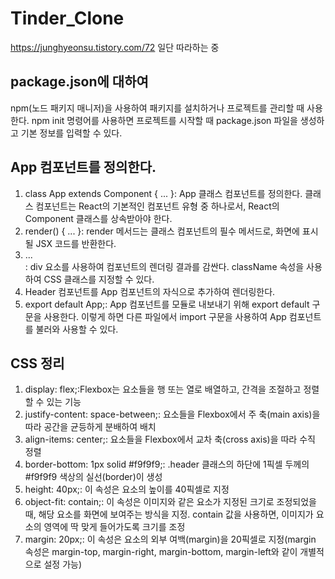 # Tinder_Clone
https://junghyeonsu.tistory.com/72 일단 따라하는 중
## package.json에 대하여
npm(노드 패키지 매니저)을 사용하여 패키지를 설치하거나 프로젝트를 관리할 때 사용한다.
npm init 명령어를 사용하면 프로젝트를 시작할 때 package.json 파일을 생성하고 기본 정보를 입력할 수 있다.

## App 컴포넌트를 정의한다.
1. class App extends Component { ... }: App 클래스 컴포넌트를 정의한다. 클래스 컴포넌트는 React의 기본적인 컴포넌트 유형 중 하나로서, React의 Component 클래스를 상속받아야 한다.
2. render() { ... }: render 메서드는 클래스 컴포넌트의 필수 메서드로, 화면에 표시될 JSX 코드를 반환한다.
3. <div className='App'> ... </div>: div 요소를 사용하여 컴포넌트의 렌더링 결과를 감싼다. className 속성을 사용하여 CSS 클래스를 지정할 수 있다.
4. Header 컴포넌트를 App 컴포넌트의 자식으로 추가하여 렌더링한다.
5. export default App;: App 컴포넌트를 모듈로 내보내기 위해 export default 구문을 사용한다. 이렇게 하면 다른 파일에서 import 구문을 사용하여 App 컴포넌트를 불러와 사용할 수 있다.

## CSS 정리
1. display: flex;:Flexbox는 요소들을 행 또는 열로 배열하고, 간격을 조절하고 정렬할 수 있는 기능
2. justify-content: space-between;: 요소들을 Flexbox에서 주 축(main axis)을 따라 공간을 균등하게 분배하여 배치
3. align-items: center;: 요소들을 Flexbox에서 교차 축(cross axis)을 따라 수직 정렬
4. border-bottom: 1px solid #f9f9f9;: .header 클래스의 하단에 1픽셀 두께의 #f9f9f9 색상의 실선(border)이 생성
5. height: 40px;: 이 속성은 요소의 높이를 40픽셀로 지정
6. object-fit: contain;: 이 속성은 이미지와 같은 요소가 지정된 크기로 조정되었을 때, 해당 요소를 화면에 보여주는 방식을 지정. contain 값을 사용하면, 이미지가 요소의 영역에 딱 맞게 들어가도록 크기를 조정
7. margin: 20px;: 이 속성은 요소의 외부 여백(margin)을 20픽셀로 지정(margin 속성은 margin-top, margin-right, margin-bottom, margin-left와 같이 개별적으로 설정 가능)

